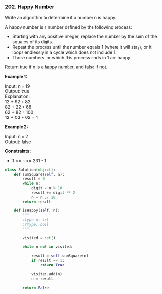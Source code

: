 ### 202. Happy Number

Write an algorithm to determine if a number n is happy.

A happy number is a number defined by the following process:

* Starting with any positive integer, replace the number by the sum of the squares of its digits.
* Repeat the process until the number equals 1 (where it will stay), or it loops endlessly in a cycle which does not include 1.
* Those numbers for which this process ends in 1 are happy.  

Return true if n is a happy number, and false if not.

**Example 1:**

Input: n = 19  
Output: true  
Explanation:  
12 + 92 = 82  
82 + 22 = 68  
62 + 82 = 100  
12 + 02 + 02 = 1  

**Example 2:**

Input: n = 2  
Output: false

**Constraints:**

* 1 <= n <= 231 - 1

```python
class Solution(object):
    def sumSquare(self, n):
        result = 0
        while n:
            digit = n % 10
            result += digit ** 2
            n = n // 10
        return result

    def isHappy(self, n):
        """
        :type n: int
        :rtype: bool
        """
        
        visited = set()

        while n not in visited:

            result = self.sumSquare(n)
            if result == 1:
                return True
            
            visited.add(n)
            n = result
        
        return False

```